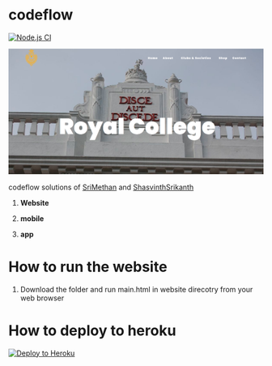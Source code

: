 # codeflow
[![Node.js CI](https://github.com/CodeLegends-org/codeflow/actions/workflows/node.js.yml/badge.svg?branch=main)](https://github.com/CodeLegends-org/codeflow/actions/workflows/node.js.yml)

![Home Page](/images/homepage.png)

codeflow solutions of [SriMethan](https://github.com/srimethan) and [ShasvinthSrikanth](https://github.com/shasvinthsrikanth)

1. **Website**

2. **mobile**

3. **app**

# How to run the website

1. Download the folder and run main.html in website direcotry from your web browser

# How to deploy to heroku

[![Deploy to Heroku](https://www.herokucdn.com/deploy/button.png)](https://heroku.com/deploy)  
